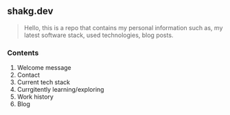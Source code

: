 ## shakg.dev
> Hello, this is a repo that contains my personal information such as, my latest software stack, used technologies, blog posts.  

### Contents 
1. Welcome message
2. Contact
3. Current tech stack 
4. Currgitently learning/exploring
5. Work history
6. Blog

